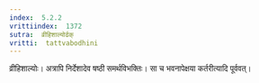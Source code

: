 ```yaml
---
index:  5.2.2
vrittiindex:  1372
sutra:  व्रीहिशाल्योर्ढक्
vritti:  tattvabodhini 
---
```


व्रीहिशाल्योः। अत्रापि निर्देशादेव षष्ठी समर्थविभक्तिः। सा च भवनापेक्षया कर्तरीत्यादि पूर्ववत्।

